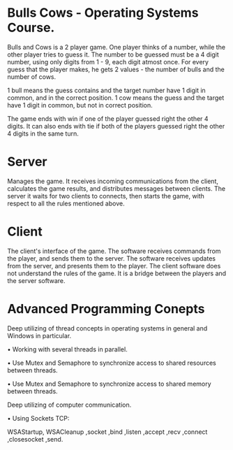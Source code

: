 # Bulls Cows - Operating Systems Course.


Bulls and Cows is a 2 player game. 
One player thinks of a number, while the other player tries to guess it.
The number to be guessed must be a 4 digit number, using only digits from 1 - 9, each digit atmost once. 
For every guess that the player makes, he gets 2 values - the number of bulls and the number of cows. 

1 bull means the guess contains and the target number have 1 digit in common, and in the correct position.
1 cow means the guess and the target have 1 digit in common, but not in correct position.

The game ends with win if one of the player guessed right the other 4 digits.
It can also ends with tie if both of the players guessed right the other 4 digits in the same turn.


# Server
Manages the game. It receives incoming communications from the client, calculates the game results, and distributes messages between clients. 
The server it waits for two clients to connects, then starts the game, with respect to all the rules mentioned above.

# Client
The client's interface of the game. The software receives commands from the player, and sends them to the server.
The software receives updates from the server, and presents them to the player. The client software does not understand the rules of the game.
It is a bridge between the players and the server software.

# Advanced Programming Conepts
Deep utilizing of thread concepts in operating systems in general and Windows in particular.

• Working with several threads in parallel.

• Use Mutex and Semaphore to synchronize access to shared resources between threads.

• Use Mutex and Semaphore to synchronize access to shared memory between threads.

Deep utilizing of computer communication.

• Using Sockets TCP:

  WSAStartup, WSACleanup 
  ,socket 
  ,bind 
  ,listen 
  ,accept 
  ,recv 
  ,connect 
  ,closesocket 
  ,send.
